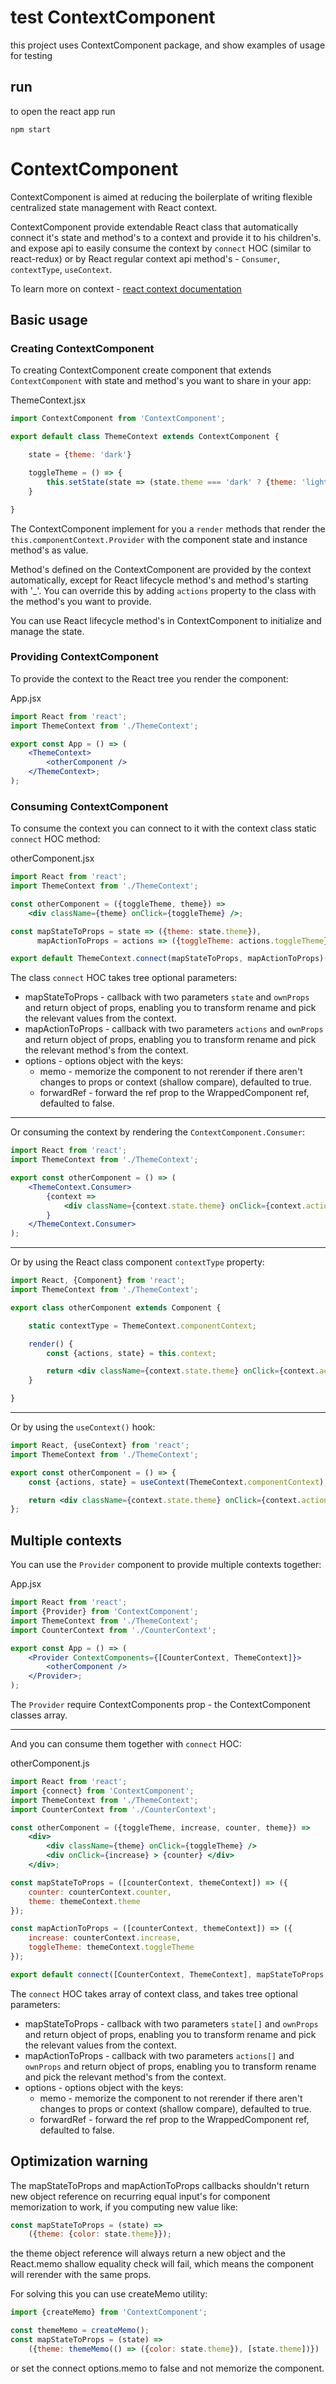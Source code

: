 
# test ContextComponent

this project uses ContextComponent package, and show examples of usage for testing

## run

to open the react app run

```
npm start
```

# ContextComponent

ContextComponent is aimed at reducing the boilerplate of writing flexible centralized state management with React context.

ContextComponent provide extendable React class that automatically connect it's state and method's to a context and provide it to his children's.
and expose api to easily consume the context by `connect` HOC (similar to react-redux) or by React regular context api method's - `Consumer`, `contextType`, `useContext`.

To learn more on context - [react context documentation](https://reactjs.org/docs/context.html)

## Basic usage

### Creating ContextComponent

To creating ContextComponent create component that extends `ContextComponent` with state and method's you want to share in your app:

ThemeContext.jsx
```jsx
import ContextComponent from 'ContextComponent';

export default class ThemeContext extends ContextComponent {

    state = {theme: 'dark'}

    toggleTheme = () => {
        this.setState(state => (state.theme === 'dark' ? {theme: 'light'} : {theme: 'dark'}));
    }

}
```
The ContextComponent implement for you a `render` methods that render the `this.componentContext.Provider` with the component state and instance method's as value.

Method's defined on the ContextComponent are provided by the context automatically, except for React lifecycle method's and method's starting with '_'. You can override this by adding `actions` property to the class with the method's you want to provide.

You can use React lifecycle method's in ContextComponent to initialize and manage the state.

### Providing ContextComponent

To provide the context to the React tree you render the component:

App.jsx
```jsx
import React from 'react';
import ThemeContext from './ThemeContext';

export const App = () => (
    <ThemeContext>
        <otherComponent />
    </ThemeContext>;
);

```

### Consuming ContextComponent

To consume the context you can connect to it with the context class static `connect` HOC method:

otherComponent.jsx
```jsx
import React from 'react';
import ThemeContext from './ThemeContext';

const otherComponent = ({toggleTheme, theme}) =>
    <div className={theme} onClick={toggleTheme} />;

const mapStateToProps = state => ({theme: state.theme}),
      mapActionToProps = actions => ({toggleTheme: actions.toggleTheme});

export default ThemeContext.connect(mapStateToProps, mapActionToProps)(otherComponent);
```
The class `connect` HOC takes tree optional parameters:

* mapStateToProps - callback with two parameters `state` and `ownProps` and return object of props, enabling you to transform rename and pick the relevant values from the context.
* mapActionToProps - callback with two parameters `actions` and `ownProps` and return object of props, enabling you to transform rename and pick the relevant method's from the context.
* options - options object with the keys:
    * memo - memorize the component to not rerender if there aren't changes to props or context (shallow compare), defaulted to true.
    * forwardRef - forward the ref prop to the WrappedComponent ref, defaulted to false.
---

Or consuming the context by rendering the `ContextComponent.Consumer`:
```jsx
import React from 'react';
import ThemeContext from './ThemeContext';

export const otherComponent = () => (
    <ThemeContext.Consumer>
        {context =>
            <div className={context.state.theme} onClick={context.actions.toggleTheme} />
        }
    </ThemeContext.Consumer>
);
```
---

Or by using the React class component `contextType` property:
```jsx
import React, {Component} from 'react';
import ThemeContext from './ThemeContext';

export class otherComponent extends Component {

    static contextType = ThemeContext.componentContext;

    render() {
        const {actions, state} = this.context;

        return <div className={context.state.theme} onClick={context.actions.toggleTheme} />
    }

}
```
---

Or by using the `useContext()` hook:
```jsx
import React, {useContext} from 'react';
import ThemeContext from './ThemeContext';

export const otherComponent = () => {
    const {actions, state} = useContext(ThemeContext.componentContext);

    return <div className={context.state.theme} onClick={context.actions.toggleTheme} />;
};

```

## Multiple contexts

You can use the `Provider` component to provide multiple contexts together:

App.jsx
```jsx
import React from 'react';
import {Provider} from 'ContextComponent';
import ThemeContext from './ThemeContext';
import CounterContext from './CounterContext';

export const App = () => (
    <Provider ContextComponents={[CounterContext, ThemeContext]}>
        <otherComponent />
    </Provider>;
);
```
The `Provider` require ContextComponents prop - the ContextComponent classes array.

---

And you can consume them together with `connect` HOC:

otherComponent.js
```jsx
import React from 'react';
import {connect} from 'ContextComponent';
import ThemeContext from './ThemeContext';
import CounterContext from './CounterContext';

const otherComponent = ({toggleTheme, increase, counter, theme}) =>
    <div>
        <div className={theme} onClick={toggleTheme} />
        <div onClick={increase} > {counter} </div>
    </div>;

const mapStateToProps = ([counterContext, themeContext]) => ({
    counter: counterContext.counter,
    theme: themeContext.theme
});

const mapActionToProps = ([counterContext, themeContext]) => ({
    increase: counterContext.increase,
    toggleTheme: themeContext.toggleTheme
});

export default connect([CounterContext, ThemeContext], mapStateToProps, mapActionToProps)(otherComponent);
```
The `connect` HOC takes array of context class, and takes tree optional parameters:

* mapStateToProps - callback with two parameters `state[]` and `ownProps` and return object of props, enabling you to transform rename and pick the relevant values from the context.
* mapActionToProps - callback with two parameters `actions[]` and `ownProps` and return object of props, enabling you to transform rename and pick the relevant method's from the context.
* options - options object with the keys:
    * memo - memorize the component to not rerender if there aren't changes to props or context (shallow compare), defaulted to true.
    * forwardRef - forward the ref prop to the WrappedComponent ref, defaulted to false.

## Optimization warning

The mapStateToProps and mapActionToProps callbacks shouldn't return new object reference on recurring equal input's for component memorization to work, if you computing new value like:
```js
const mapStateToProps = (state) =>
    ({theme: {color: state.theme}});
```
the theme object reference will always return a new object and the React.memo shallow equality check will fail, which means the component will rerender with the same props.

For solving this you can use createMemo utility:
```js
import {createMemo} from 'ContextComponent';

const themeMemo = createMemo();
const mapStateToProps = (state) =>
    ({theme: themeMemo(() => ({color: state.theme}), [state.theme])})
```
or set the connect options.memo to false and not memorize the component.